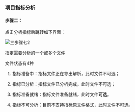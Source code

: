 ### 项目指标分析

#### **步骤二：**

点击分析指标后跳转如下界面：

![三步骤七2](https://img-blog.csdnimg.cn/20201020165308896.png)

指定需要分析的一个或多个文件

文件状态有4种

1. 指标准备中：指标文件正在导出解析，此时文件不可选；

2. 指标已分析：指标文件已分析完成，此时文件不可选；

3. 指标准备就绪：指标文件准备就绪，此时文件**可选**。

4. 指标不可分析：目前不支持指标原文件格式，此时文件不可选。



<script type="text/javascript">
window.addEventListener("load", function() {
  var click_handle = function() {
    if (this.href.substr(-5) == ".html") {
      location.href = this.href;
    } else {
      location.href = "./index.html";
    }
  };
  var as = document.querySelectorAll(".chapter a, .navigation-prev, .navigation-next");
  for (var i = 0; i < as.length; i++) {
    as[i].addEventListener("click", click_handle, true);
    as[i].title = as[i].innerText;
  }
});
</script>